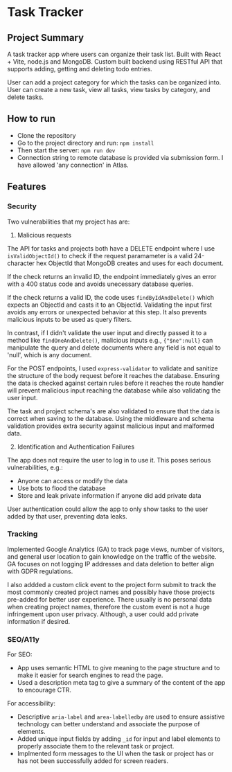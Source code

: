 # Task Tracker

## Project Summary

A task tracker app where users can organize their task list. Built with React + Vite, node.js and MongoDB. Custom built backend using RESTful API that supports adding, getting and deleting todo entries.

User can add a project category for which the tasks can be organized into. User can create a new task, view all tasks, view tasks by category, and delete tasks.

## How to run

- Clone the repository
- Go to the project directory and run:
  `npm install`
- Then start the server:
  `npm run dev`
- Connection string to remote database is provided via submission form. I have allowed 'any connection' in Atlas.

## Features

### Security

Two vulnerabilities that my project has are:

1. Malicious requests

The API for tasks and projects both have a DELETE endpoint where I use `isValidObjectId()` to check if the request paramameter is a valid 24-character hex ObjectId that MongoDB creates and uses for each document.

If the check returns an invalid ID, the endpoint immediately gives an error with a 400 status code and avoids unecessary database queries.

If the check returns a valid ID, the code uses `findByIdAndDelete()` which expects an ObjectId and casts it to an ObjectId. Validating the input first avoids any errors or unexpected behavior at this step. It also prevents malicious inputs to be used as query filters.

In contrast, if I didn't validate the user input and directly passed it to a method like `findOneAndDelete()`, malicious inputs e.g., `{"$ne":null}` can manipulate the query and delete documents where any field is not equal to 'null', which is any document.

For the POST endpoints, I used `express-validator` to validate and sanitize the structure of the body request before it reaches the database. Ensuring the data is checked against certain rules before it reaches the route handler will prevent malicious input reaching the database while also validating the user input.

The task and project schema's are also validated to ensure that the data is correct when saving to the database. Using the middleware and schema validation provides extra security against malicious input and malformed data.

2. Identification and Authentication Failures

The app does not require the user to log in to use it. This poses serious vulnerabilities, e.g.:

- Anyone can access or modify the data
- Use bots to flood the database
- Store and leak private information if anyone did add private data

User authentication could allow the app to only show tasks to the user added by that user, preventing data leaks.

### Tracking

Implemented Google Analytics (GA) to track page views, number of visitors, and general user location to gain knowledge on the traffic of the website. GA focuses on not logging IP addresses and data deletion to better align with GDPR regulations.

I also addded a custom click event to the project form submit to track the most commonly created project names and possibly have those projects pre-added for better user experience. There usually is no personal data when creating project names, therefore the custom event is not a huge infringement upon user privacy. Although, a user could add private information if desired.

### SEO/A11y

For SEO:

- App uses semantic HTML to give meaning to the page structure and to make it easier for search engines to read the page.
- Used a description meta tag to give a summary of the content of the app to encourage CTR.

For accessibility:

- Descriptive `aria-label` and `area-labelledby` are used to ensure assistive technology can better understand and associate the purpose of elements.
- Added unique input fields by adding `_id` for input and label elements to properly associate them to the relevant task or project.
- Implmented form messages to the UI when the task or project has or has not been successfully added for screen readers.
